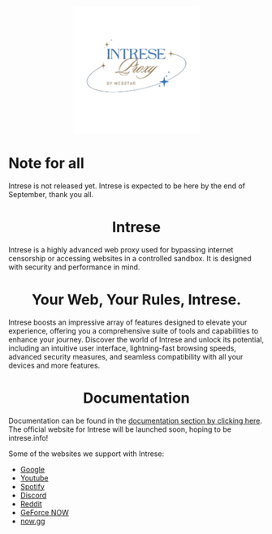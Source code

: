 <p align="center"><img src="https://raw.githubusercontent.com/WebstarDevelopers/Intrese/main/public/assets/images/intrese.png" height="250"></p>

# Note for all

Intrese is not released yet. Intrese is expected to be here by the end of September, thank you all.
<h1 align="center">Intrese</h1>

Intrese is a highly advanced web proxy used for bypassing internet censorship or accessing websites in a controlled sandbox. It is designed with security and performance in mind.

<h1 align="center"> Your Web, Your Rules, Intrese.</h1>

Intrese boosts an impressive array of features designed to elevate your experience, offering you a comprehensive suite of tools and capabilities to enhance your journey. Discover the world of Intrese and unlock its potential, including an intuitive user interface, lightning-fast browsing speeds, advanced security measures, and seamless compatibility with all your devices and more features.

<h1 align="center">Documentation</h1>


Documentation can be found in the [documentation section by clicking here](https://webstar.live/documentation/intrese).
    The official website for Intrese will be launched soon, hoping to be intrese.info!

Some of the websites we support with Intrese:

-   [Google](https://google.com)
-   [Youtube](https://www.youtube.com)
-   [Spotify](https://spotify.com)
-   [Discord](https://discord.com)
-   [Reddit](https://reddit.com)
-   [GeForce NOW](https://play.geforcenow.com/)
-   [now.gg](https://now.gg)
